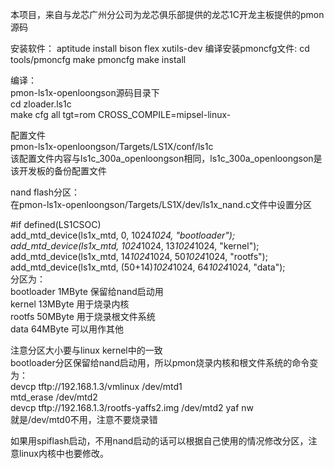 本项目，来自与龙芯广州分公司为龙芯俱乐部提供的龙芯1C开龙主板提供的pmon源码

安装软件：
 aptitude install bison flex xutils-dev
编译安装pmoncfg文件:
 cd tools/pmoncfg
make pmoncfg
make install

编译：  
 pmon-ls1x-openloongson源码目录下  
 cd zloader.ls1c  
 make cfg all tgt=rom CROSS_COMPILE=mipsel-linux-  
  
配置文件  
 pmon-ls1x-openloongson/Targets/LS1X/conf/ls1c  
 该配置文件内容与ls1c_300a_openloongson相同，ls1c_300a_openloongson是该开发板的备份配置文件  
  
nand flash分区：  
  在pmon-ls1x-openloongson/Targets/LS1X/dev/ls1x_nand.c文件中设置分区  
  
  #if defined(LS1CSOC)  
	add_mtd_device(ls1x_mtd, 0, 1024*1024, "bootloader");  
	add_mtd_device(ls1x_mtd, 1024*1024, 13*1024*1024, "kernel");  
	add_mtd_device(ls1x_mtd, 14*1024*1024, 50*1024*1024, "rootfs");  
	add_mtd_device(ls1x_mtd, (50+14)*1024*1024, 64*1024*1024, "data");  
  分区为：  
  bootloader 1MByte  保留给nand启动用  
  kernel 13MByte  用于烧录内核    
  rootfs 50MByte  用于烧录根文件系统  
  data 64MByte 可以用作其他  
  
  注意分区大小要与linux kernel中的一致  
  bootloader分区保留给nand启动用，所以pmon烧录内核和根文件系统的命令变为：  
  devcp tftp://192.168.1.3/vmlinux /dev/mtd1  
  mtd_erase /dev/mtd2  
  devcp tftp://192.168.1.3/rootfs-yaffs2.img /dev/mtd2 yaf nw  
  就是/dev/mtd0不用，注意不要烧录错  
  
  如果用spiflash启动，不用nand启动的话可以根据自己使用的情况修改分区，注意linux内核中也要修改。  
